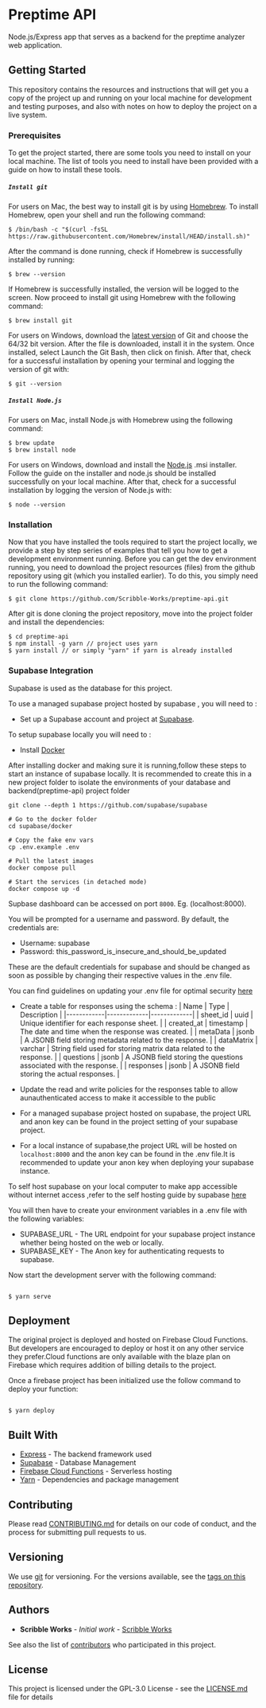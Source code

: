 # Preptime API

Node.js/Express app that serves as a backend for the preptime analyzer web application.

## Getting Started

This repository contains the resources and instructions that will get you a copy of the project up and running on your local machine for development and testing purposes, and also with notes on how to deploy the project on a live system.

### Prerequisites

To get the project started, there are some tools you need to install on your local machine. The list of tools you need to install have been provided with a guide on how to install these tools.

##### `Install git`

For users on Mac, the best way to install git is by using [Homebrew](https://brew.sh/). To install Homebrew, open your shell and run the following command:

```
$ /bin/bash -c "$(curl -fsSL https://raw.githubusercontent.com/Homebrew/install/HEAD/install.sh)"
```

After the command is done running, check if Homebrew is successfully installed by running:

```
$ brew --version
```

If Homebrew is successfully installed, the version will be logged to the screen. Now proceed to install git using Homebrew with the following command:

```
$ brew install git
```

For users on Windows, download the [latest version](https://git-scm.com/downloads) of Git and choose the 64/32 bit version. After the file is downloaded, install it in the system. Once installed, select Launch the Git Bash, then click on finish. After that, check for a successful installation by opening your terminal and logging the version of git with:

```
$ git --version
```

##### `Install Node.js`

For users on Mac, install Node.js with Homebrew using the following command:

```
$ brew update
$ brew install node
```

For users on Windows, download and install the [Node.js](https://nodejs.org/en/download/) .msi installer. Follow the guide on the installer and node.js should be installed successfully on your local machine. After that, check for a successful installation by logging the version of Node.js with:

```
$ node --version
```

### Installation

Now that you have installed the tools required to start the project locally, we provide a step by step series of examples that tell you how to get a development environment running. Before you can get the dev environment running, you need to download the project resources (files) from the github repository using git (which you installed earlier). To do this, you simply need to run the following command:

```
$ git clone https://github.com/Scribble-Works/preptime-api.git
```

After git is done cloning the project repository, move into the project folder and install the dependencies:

```
$ cd preptime-api
$ npm install -g yarn // project uses yarn
$ yarn install // or simply "yarn" if yarn is already installed

```

### Supabase Integration

Supabase is used as the database for this project.

To use a managed supabase project hosted by supabase , you will need to :

- Set up a Supabase account and project at [Supabase](https://supabase.com).

To setup supabase locally you will need to :

- Install [Docker](https://www.docker.com/)

After installing docker and making sure it is running,follow these steps to start an instance of supabase locally.
It is recommended to create this in a new project folder to isolate the environments of your database and backend(preptime-api) project folder

```
git clone --depth 1 https://github.com/supabase/supabase

# Go to the docker folder
cd supabase/docker

# Copy the fake env vars
cp .env.example .env

# Pull the latest images
docker compose pull

# Start the services (in detached mode)
docker compose up -d

```

Supbase dashboard can be accessed on port `8000`. Eg. (localhost:8000).

You will be prompted for a username and password. By default, the credentials are:

- Username: supabase
- Password: this_password_is_insecure_and_should_be_updated

These are the default credentials for supabase and should be changed as soon as possible by changing their respective values in the .env file.

You can find guidelines on updating your .env file for optimal security [here](https://supabase.com/docs/guides/self-hosting/docker#dashboard-authentication)

- Create a table for responses using the schema :
  | Name | Type | Description |
  |------------|-------------|-------------|
  | sheet_id | uuid | Unique identifier for each response sheet. |
  | created_at | timestamp | The date and time when the response was created. |
  | metaData | jsonb | A JSONB field storing metadata related to the response. |
  | dataMatrix | varchar | String field used for storing matrix data related to the response. |
  | questions | jsonb | A JSONB field storing the questions associated with the response. |
  | responses | jsonb | A JSONB field storing the actual responses. |

- Update the read and write policies for the responses table to allow aunauthenticated access to make it accessible to the public

- For a managed supabase project hosted on supabase, the project URL and anon key can be found in the project setting of your supabase project.

- For a local instance of supabase,the project URL will be hosted on `localhost:8000` and the anon key can be found in the .env file.It is recommended to update your anon key when deploying your supabase instance.

To self host supabase on your local computer to make app accessible without internet access ,refer to the self hosting guide by supabase [here](https://supabase.com/docs/guides/self-hosting)

You will then have to create your environment variables in a .env file with the following variables:

- SUPABASE_URL - The URL endpoint for your supabase project instance whether being hosted on the web or locally.
- SUPABASE_KEY - The Anon key for authenticating requests to supabase.

Now start the development server with the following command:

```

$ yarn serve

```

## Deployment

The original project is deployed and hosted on Firebase Cloud Functions. But developers are encouraged to deploy or host it on any other service they prefer.Cloud functions are only available with the blaze plan on Firebase which requires addition of billing details to the project.

Once a firebase project has been initialized use the follow command to deploy your function:

```

$ yarn deploy

```

## Built With

- [Express](https://expressjs.com/) - The backend framework used
- [Supabase](https://supabase.com/database) - Database Management
- [Firebase Cloud Functions](https://firebase.google.com/docs/functions) - Serverless hosting
- [Yarn](https://yarnpkg.com/) - Dependencies and package management

## Contributing

Please read [CONTRIBUTING.md](https://github.com/Scribble-Works/preptime-api/blob/main/Contributing.md) for details on our code of conduct, and the process for submitting pull requests to us.

## Versioning

We use [git](https://git-scm.com/) for versioning. For the versions available, see the [tags on this repository](https://github.com/Scribble-Works/project/tags).

## Authors

- **Scribble Works** - _Initial work_ - [Scribble Works](https://github.com/Scribble-Works)

See also the list of [contributors](https://github.com/Scribble-Works/preptime-analytics/graphs/contributors) who participated in this project.

## License

This project is licensed under the GPL-3.0 License - see the [LICENSE.md](LICENSE.md) file for details

```

```
